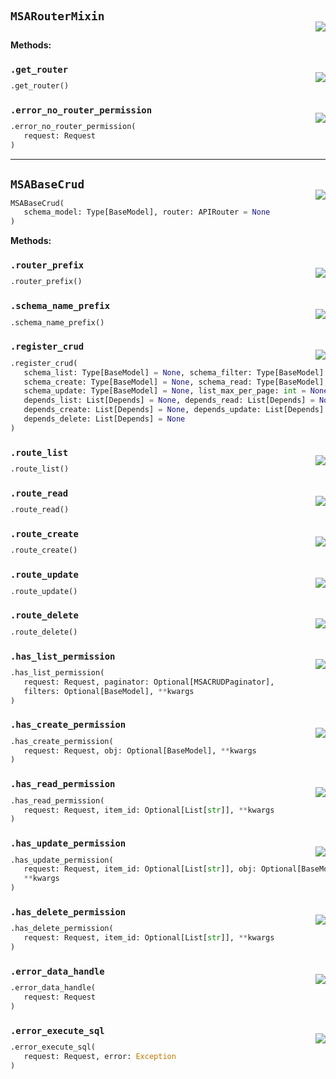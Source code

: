 #



## `MSARouterMixin`
<p align="right" style="margin-top:-20px;margin-bottom:-15px;"><a href="https://github.com/swelcker/U2D_MSA_SDK/tree/0.0.7/u2d_msa_sdk/db/crud/base.py/#L17"><img src="https://img.shields.io/badge/-source-cccccc?style=flat&logo=github"></a></p>

```python

```




**Methods:**



### `.get_router`
<p align="right" style="margin-top:-20px;margin-bottom:-15px;"><a href="https://github.com/swelcker/U2D_MSA_SDK/tree/0.0.7/u2d_msa_sdk/db/crud/base.py/#L25"><img src="https://img.shields.io/badge/-source-cccccc?style=flat&logo=github"></a></p>

```python
.get_router()
```



### `.error_no_router_permission`
<p align="right" style="margin-top:-20px;margin-bottom:-15px;"><a href="https://github.com/swelcker/U2D_MSA_SDK/tree/0.0.7/u2d_msa_sdk/db/crud/base.py/#L34"><img src="https://img.shields.io/badge/-source-cccccc?style=flat&logo=github"></a></p>

```python
.error_no_router_permission(
   request: Request
)
```


----



## `MSABaseCrud`
<p align="right" style="margin-top:-20px;margin-bottom:-15px;"><a href="https://github.com/swelcker/U2D_MSA_SDK/tree/0.0.7/u2d_msa_sdk/db/crud/base.py/#L38"><img src="https://img.shields.io/badge/-source-cccccc?style=flat&logo=github"></a></p>

```python
MSABaseCrud(
   schema_model: Type[BaseModel], router: APIRouter = None
)
```




**Methods:**



### `.router_prefix`
<p align="right" style="margin-top:-20px;margin-bottom:-15px;"><a href="https://github.com/swelcker/U2D_MSA_SDK/tree/0.0.7/u2d_msa_sdk/db/crud/base.py/#L60"><img src="https://img.shields.io/badge/-source-cccccc?style=flat&logo=github"></a></p>

```python
.router_prefix()
```



### `.schema_name_prefix`
<p align="right" style="margin-top:-20px;margin-bottom:-15px;"><a href="https://github.com/swelcker/U2D_MSA_SDK/tree/0.0.7/u2d_msa_sdk/db/crud/base.py/#L64"><img src="https://img.shields.io/badge/-source-cccccc?style=flat&logo=github"></a></p>

```python
.schema_name_prefix()
```



### `.register_crud`
<p align="right" style="margin-top:-20px;margin-bottom:-15px;"><a href="https://github.com/swelcker/U2D_MSA_SDK/tree/0.0.7/u2d_msa_sdk/db/crud/base.py/#L67"><img src="https://img.shields.io/badge/-source-cccccc?style=flat&logo=github"></a></p>

```python
.register_crud(
   schema_list: Type[BaseModel] = None, schema_filter: Type[BaseModel] = None,
   schema_create: Type[BaseModel] = None, schema_read: Type[BaseModel] = None,
   schema_update: Type[BaseModel] = None, list_max_per_page: int = None,
   depends_list: List[Depends] = None, depends_read: List[Depends] = None,
   depends_create: List[Depends] = None, depends_update: List[Depends] = None,
   depends_delete: List[Depends] = None
)
```



### `.route_list`
<p align="right" style="margin-top:-20px;margin-bottom:-15px;"><a href="https://github.com/swelcker/U2D_MSA_SDK/tree/0.0.7/u2d_msa_sdk/db/crud/base.py/#L158"><img src="https://img.shields.io/badge/-source-cccccc?style=flat&logo=github"></a></p>

```python
.route_list()
```



### `.route_read`
<p align="right" style="margin-top:-20px;margin-bottom:-15px;"><a href="https://github.com/swelcker/U2D_MSA_SDK/tree/0.0.7/u2d_msa_sdk/db/crud/base.py/#L162"><img src="https://img.shields.io/badge/-source-cccccc?style=flat&logo=github"></a></p>

```python
.route_read()
```



### `.route_create`
<p align="right" style="margin-top:-20px;margin-bottom:-15px;"><a href="https://github.com/swelcker/U2D_MSA_SDK/tree/0.0.7/u2d_msa_sdk/db/crud/base.py/#L166"><img src="https://img.shields.io/badge/-source-cccccc?style=flat&logo=github"></a></p>

```python
.route_create()
```



### `.route_update`
<p align="right" style="margin-top:-20px;margin-bottom:-15px;"><a href="https://github.com/swelcker/U2D_MSA_SDK/tree/0.0.7/u2d_msa_sdk/db/crud/base.py/#L170"><img src="https://img.shields.io/badge/-source-cccccc?style=flat&logo=github"></a></p>

```python
.route_update()
```



### `.route_delete`
<p align="right" style="margin-top:-20px;margin-bottom:-15px;"><a href="https://github.com/swelcker/U2D_MSA_SDK/tree/0.0.7/u2d_msa_sdk/db/crud/base.py/#L174"><img src="https://img.shields.io/badge/-source-cccccc?style=flat&logo=github"></a></p>

```python
.route_delete()
```



### `.has_list_permission`
<p align="right" style="margin-top:-20px;margin-bottom:-15px;"><a href="https://github.com/swelcker/U2D_MSA_SDK/tree/0.0.7/u2d_msa_sdk/db/crud/base.py/#L177"><img src="https://img.shields.io/badge/-source-cccccc?style=flat&logo=github"></a></p>

```python
.has_list_permission(
   request: Request, paginator: Optional[MSACRUDPaginator],
   filters: Optional[BaseModel], **kwargs
)
```



### `.has_create_permission`
<p align="right" style="margin-top:-20px;margin-bottom:-15px;"><a href="https://github.com/swelcker/U2D_MSA_SDK/tree/0.0.7/u2d_msa_sdk/db/crud/base.py/#L186"><img src="https://img.shields.io/badge/-source-cccccc?style=flat&logo=github"></a></p>

```python
.has_create_permission(
   request: Request, obj: Optional[BaseModel], **kwargs
)
```



### `.has_read_permission`
<p align="right" style="margin-top:-20px;margin-bottom:-15px;"><a href="https://github.com/swelcker/U2D_MSA_SDK/tree/0.0.7/u2d_msa_sdk/db/crud/base.py/#L194"><img src="https://img.shields.io/badge/-source-cccccc?style=flat&logo=github"></a></p>

```python
.has_read_permission(
   request: Request, item_id: Optional[List[str]], **kwargs
)
```



### `.has_update_permission`
<p align="right" style="margin-top:-20px;margin-bottom:-15px;"><a href="https://github.com/swelcker/U2D_MSA_SDK/tree/0.0.7/u2d_msa_sdk/db/crud/base.py/#L202"><img src="https://img.shields.io/badge/-source-cccccc?style=flat&logo=github"></a></p>

```python
.has_update_permission(
   request: Request, item_id: Optional[List[str]], obj: Optional[BaseModel],
   **kwargs
)
```



### `.has_delete_permission`
<p align="right" style="margin-top:-20px;margin-bottom:-15px;"><a href="https://github.com/swelcker/U2D_MSA_SDK/tree/0.0.7/u2d_msa_sdk/db/crud/base.py/#L211"><img src="https://img.shields.io/badge/-source-cccccc?style=flat&logo=github"></a></p>

```python
.has_delete_permission(
   request: Request, item_id: Optional[List[str]], **kwargs
)
```



### `.error_data_handle`
<p align="right" style="margin-top:-20px;margin-bottom:-15px;"><a href="https://github.com/swelcker/U2D_MSA_SDK/tree/0.0.7/u2d_msa_sdk/db/crud/base.py/#L219"><img src="https://img.shields.io/badge/-source-cccccc?style=flat&logo=github"></a></p>

```python
.error_data_handle(
   request: Request
)
```



### `.error_execute_sql`
<p align="right" style="margin-top:-20px;margin-bottom:-15px;"><a href="https://github.com/swelcker/U2D_MSA_SDK/tree/0.0.7/u2d_msa_sdk/db/crud/base.py/#L222"><img src="https://img.shields.io/badge/-source-cccccc?style=flat&logo=github"></a></p>

```python
.error_execute_sql(
   request: Request, error: Exception
)
```

